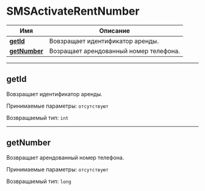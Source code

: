 # SMSActivateRentNumber

Имя | Описание
---- | ----
[**getId**](SMSActivateRentNumber.md#getId) | Вовзращает идентификатор аренды. 
[**getNumber**](SMSActivateRentNumber.md#getNumber) | Возращает арендованный номер телефона.

<hr/>

<a name="getId"></a>
## **getId**

Вовзращает идентификатор аренды.

Принимаемые параметры:
`отсутствуют`

Возвращаемый тип:
`int`

<hr/>

<a name="getNumber"></a>
## **getNumber**

Возвращает арендованный номер телефона.

Принимаемые параметры:
`отсутствуют`

Возвращаемый тип:
`long`
